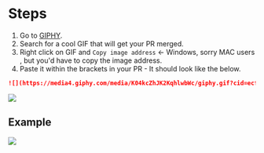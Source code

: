 # Steps

1. Go to [GIPHY](www.giphy.com).
2. Search for a cool GIF that will get your PR merged.
3. Right click on GIF and `Copy image address` <- Windows, sorry MAC users , but you'd have to copy the image address.
4. Paste it within the brackets in your PR - It should look like the below.

```md
![](https://media4.giphy.com/media/K04kcZhJK2KqhlwbWc/giphy.gif?cid=ecf05e47c86c3a5b60f2dba62b1e331ec05212b61574c2a9&rid=giphy.gif&ct=g)
```
![](https://c.tenor.com/EwSs4cy-v6YAAAAC/rero-rero-rero-rero.gif)

## Example

![](https://media4.giphy.com/media/qyjexFwQwJp9yUvMxq/200w.webp?cid=ecf05e47f8fc51yo6tlewllfd0fr6ltutxdwdky8dot2k0ki&rid=200w.webp&ct=g)

